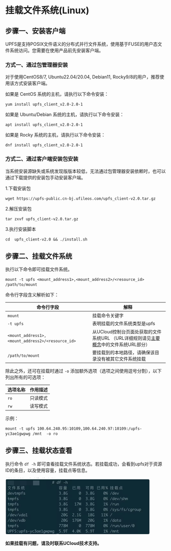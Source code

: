 # 挂载文件系统(Linux)

## 步骤一、安装客户端

UPFS是支持POSIX文件语义的分布式并行文件系统，使用基于FUSE的用户态文件系统访问。您需要在使用产品前先安装客户端。

### 方式一、通过包管理器安装

对于使用CentOS8/7, Ubuntu22.04/20.04, Debian11, Rocky9/8的用户，推荐使用该方式安装客户端。

如果是 CentOS 系统的主机，请执行以下命令安装：

```shell
yum install upfs_client_v2.0-2.0-1
```

如果是 Ubuntu/Debian 系统的主机，请执行以下命令安装：

```shell
apt install upfs_client_v2.0-2.0-1
```

如果是 Rocky 系统的主机，请执行以下命令安装：

```shell
dnf install upfs_client_v2.0-2.0-1
```

### 方式二、通过客户端安装包安装

当系统安装源缺失或系统发现版版本较低，无法通过包管理器安装依赖时，也可以通过下载提供的安装包手动安装客户端。

1.下载安装包

```shell
wget https://upfs-public.cn-bj.ufileos.com/upfs_client-v2.0.tar.gz
```

2.解压安装包

```shell
tar zxvf upfs_client-v2.0.tar.gz
```

3.执行安装脚本

```shell
cd  upfs_client-v2.0 && ./install.sh
```

## 步骤二、挂载文件系统

执行以下命令即可挂载文件系统。

```shell
mount -t upfs <mount_address1>,<mount_address2>/<resource_id>  /path/to/mount 
```
命令行字段含义解析如下：

| 命令行字段 | 解释                       |
|--------------|--------------------------|
| ```mount```             | 挂载命令关键字                  |
| ```-t upfs```             | 表明挂载的文件系统类型是upfs         |
| ```<mount_address1>,<mount_address2>/<resource_id>``` | 从UCloud控制台页面处获取的文件系统URL （URL详细规则请见[主要概念](/upfs/upfs_manual_instruction/concept)中的文件系统URL部分） |
| ```/path/to/mount```           | 要挂载到的本地路径，请确保该目录没有被其它文件系统挂载        |



除此之外，还可在挂载时通过 ```-o``` 添加额外选项（选项之间使用逗号分割），以下列出所有的可选项：

| 选项名称            | 作用描述                                |
|-----------------|-------------------------------------|
| ```ro```              | 只读模式                                |
| ```rw```              | 读写模式      |

示例：

```shell
mount -t upfs 100.64.240.95:10109,100.64.240.97:10109:/upfs-yc3ae1gwpwg /mnt  -o ro
```

## 步骤三、挂载状态查看

执行命令 ```df -h``` 即可查看挂载文件系统状态。若挂载成功，会看到upfs对于资源ID的条目，以及使用容量，挂载点等信息。

![](/images/upfs_guide/linux_mount1.png)




**如果挂载有问题，请及时联系UCloud技术支持。**
    